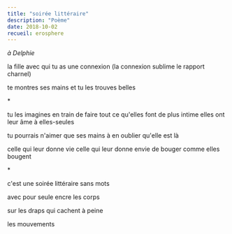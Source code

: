 ```yaml
---
title: "soirée littéraire"
description: "Poème"
date: 2018-10-02
recueil: erosphere
---
```


*à Delphie*

la fille avec qui tu as une connexion
(la connexion sublime le rapport charnel)

te montres ses mains et tu les trouves belles

\*

tu les imagines en train de faire tout ce qu'elles font de plus intime
elles ont leur âme à elles-seules

tu pourrais n'aimer que ses mains
à en oublier qu'elle est là

celle qui leur donne vie
celle qui leur donne envie
de bouger comme elles bougent

\*

c'est une soirée littéraire sans mots

avec pour seule encre les corps

sur les draps qui cachent à peine

les mouvements
